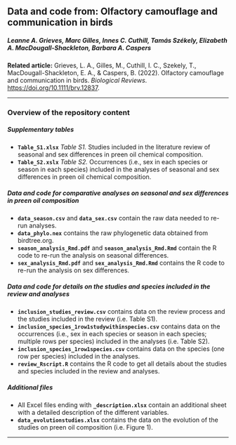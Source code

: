 
## Data and code from: Olfactory camouflage and communication in birds

##### Leanne A. Grieves, Marc Gilles, Innes C. Cuthill, Tamás Székely, Elizabeth A. MacDougall-Shackleton, Barbara A. Caspers

**Related article:** Grieves, L. A., Gilles, M., Cuthill, I. C.,
Szekely, T., MacDougall-Shackleton, E. A., & Caspers, B. (2022).
Olfactory camouflage and communication in birds. *Biological Reviews*.
<https://doi.org/10.1111/brv.12837>.

-----

### Overview of the repository content

##### Supplementary tables

  - **`Table_S1.xlsx`** *Table S1.* Studies included in the literature
    review of seasonal and sex differences in preen oil chemical
    composition.
  - **`Table_S2.xslx`** *Table S2.* Occurrences (i.e., sex in each
    species or season in each species) included in the analyses of
    seasonal and sex differences in preen oil chemical composition.

##### Data and code for comparative analyses on seasonal and sex differences in preen oil composition

  - **`data_season.csv`** and **`data_sex.csv`** contain the raw data
    needed to re-run analyses.
  - **`data_phylo.nex`** contains the raw phylogenetic data obtained
    from birdtree.org.
  - **`season_analysis_Rmd.pdf`** and **`season_analysis_Rmd.Rmd`**
    contain the R code to re-run the analysis on seasonal differences.
  - **`sex_analysis_Rmd.pdf`** and **`sex_analysis_Rmd.Rmd`** contains
    the R code to re-run the analysis on sex differences.

##### Data and code for details on the studies and species included in the review and analyses

  - **`inclusion_studies_review.csv`** contains data on the review
    process and the studies included in the review (i.e. Table S1).
  - **`inclusion_species_1row1studywithinspecies.csv`** contains data on
    the occurrences (i.e., sex in each species or season in each
    species; multiple rows per species) included in the analyses
    (i.e. Table S2).
  - **`inclusion_species_1row1species.csv`** contains data on the
    species (one row per species) included in the analyses.
  - **`review_Rscript.R`** contains the R code to get all details about
    the studies and species included in the review and analyses.

##### Additional files

  - All Excel files ending with **`_description.xlsx`** contain an
    additional sheet with a detailed description of the different
    variables.
  - **`data_evolutionstudies.xlsx`** contains the data on the evolution
    of the studies on preen oil composition (i.e. Figure 1).

-----
